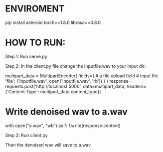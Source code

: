 # ENVIROMENT

pip install asteroid
torch==1.8.0
librosa==0.8.0

# HOW TO RUN:
Step 1:
Run serve.py

Step 2:
In the client.py file change the Inputfile.wav to your Input dir:

multipart_data = MultipartEncoder(
    fields={
            # a file upload field
            # Input file
            'file': ('Inputfile.wav', open('Inputfile.wav', 'rb'))
           }
    )
response = requests.post('http://localhost:5000', data=multipart_data,
                  headers={'Content-Type': multipart_data.content_type})

# Write denoised wav to a.wav
with open("a.wav", "wb") as f:
    f.write(response.content)
    
Step 3:
Run client.py

Then the denoised wav will save to a.wav 
